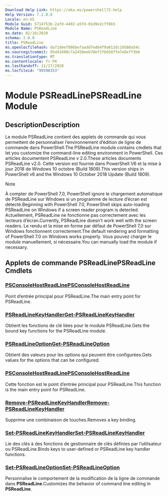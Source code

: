 ```yaml
---
Download Help Link: https://aka.ms/powershell72-help
Help Version: 7.2.0.0
Locale: en-US
Module Guid: 5714753b-2afd-4492-a5fd-01d9e2cff8b5
Module Name: PSReadLine
ms.date: 02/10/2020
schema: 2.0.0
title: PSReadLine
ms.openlocfilehash: da71d4ef896befaadd7ed64f9a013dc19508a54c
ms.sourcegitcommit: 95d41698c7a2450eeb70ef2fb6507fe7e6eff3b6
ms.translationtype: MT
ms.contentlocale: fr-FR
ms.lasthandoff: 11/17/2020
ms.locfileid: "99598353"
---
```

# <span data-ttu-id="cec8a-102">Module PSReadLine</span><span class="sxs-lookup"><span data-stu-id="cec8a-102">PSReadLine Module</span></span>

## <span data-ttu-id="cec8a-103">Description</span><span class="sxs-lookup"><span data-stu-id="cec8a-103">Description</span></span>

<span data-ttu-id="cec8a-104">Le module PSReadLine contient des applets de commande qui vous permettent de personnaliser l’environnement d’édition de ligne de commande dans PowerShell.</span><span class="sxs-lookup"><span data-stu-id="cec8a-104">The PSReadLine module contains cmdlets that let you customize the command-line editing environment in PowerShell.</span></span> <span data-ttu-id="cec8a-105">Ces articles documentent PSReadLine v 2.0.</span><span class="sxs-lookup"><span data-stu-id="cec8a-105">These articles documents PSReadLine v2.0.</span></span> <span data-ttu-id="cec8a-106">Cette version est fournie dans PowerShell V6 et la mise à jour 2018 de Windows 10 octobre (Build 1809).</span><span class="sxs-lookup"><span data-stu-id="cec8a-106">This version ships in PowerShell v6 and the Windows 10 October 2018 Update (Build 1809).</span></span>

> [!NOTE]
> <span data-ttu-id="cec8a-107">À compter de PowerShell 7,0, PowerShell ignore le chargement automatique de PSReadLine sur Windows si un programme de lecture d’écran est détecté.</span><span class="sxs-lookup"><span data-stu-id="cec8a-107">Beginning with PowerShell 7.0, PowerShell skips auto-loading PSReadLine on Windows if a screen reader program is detected.</span></span> <span data-ttu-id="cec8a-108">Actuellement, PSReadLine ne fonctionne pas correctement avec les lecteurs d’écran.</span><span class="sxs-lookup"><span data-stu-id="cec8a-108">Currently, PSReadLine doesn't work well with the screen readers.</span></span> <span data-ttu-id="cec8a-109">Le rendu et la mise en forme par défaut de PowerShell 7,0 sur Windows fonctionnent correctement.</span><span class="sxs-lookup"><span data-stu-id="cec8a-109">The default rendering and formatting of PowerShell 7.0 on Windows works properly.</span></span> <span data-ttu-id="cec8a-110">Vous pouvez charger le module manuellement, si nécessaire.</span><span class="sxs-lookup"><span data-stu-id="cec8a-110">You can manually load the module if necessary.</span></span>

## <span data-ttu-id="cec8a-111">Applets de commande PSReadLine</span><span class="sxs-lookup"><span data-stu-id="cec8a-111">PSReadLine Cmdlets</span></span>

### [<span data-ttu-id="cec8a-112">PSConsoleHostReadLine</span><span class="sxs-lookup"><span data-stu-id="cec8a-112">PSConsoleHostReadLine</span></span>](PSConsoleHostReadLine.md)
<span data-ttu-id="cec8a-113">Point d’entrée principal pour PSReadLine.</span><span class="sxs-lookup"><span data-stu-id="cec8a-113">The main entry point for PSReadLine.</span></span>

### [<span data-ttu-id="cec8a-114">PSReadLineKeyHandler</span><span class="sxs-lookup"><span data-stu-id="cec8a-114">Get-PSReadLineKeyHandler</span></span>](Get-PSReadLineKeyHandler.md)
<span data-ttu-id="cec8a-115">Obtient les fonctions de clé liées pour le module PSReadLine.</span><span class="sxs-lookup"><span data-stu-id="cec8a-115">Gets the bound key functions for the PSReadLine module.</span></span>

### [<span data-ttu-id="cec8a-116">PSReadLineOption</span><span class="sxs-lookup"><span data-stu-id="cec8a-116">Get-PSReadLineOption</span></span>](Get-PSReadLineOption.md)
<span data-ttu-id="cec8a-117">Obtient des valeurs pour les options qui peuvent être configurées.</span><span class="sxs-lookup"><span data-stu-id="cec8a-117">Gets values for the options that can be configured.</span></span>

### [<span data-ttu-id="cec8a-118">PSConsoleHostReadLine</span><span class="sxs-lookup"><span data-stu-id="cec8a-118">PSConsoleHostReadLine</span></span>](PSConsoleHostReadLine.md)
<span data-ttu-id="cec8a-119">Cette fonction est le point d’entrée principal pour PSReadLine.</span><span class="sxs-lookup"><span data-stu-id="cec8a-119">This function is the main entry point for PSReadLine.</span></span>

### [<span data-ttu-id="cec8a-120">Remove-PSReadLineKeyHandler</span><span class="sxs-lookup"><span data-stu-id="cec8a-120">Remove-PSReadLineKeyHandler</span></span>](Remove-PSReadLineKeyHandler.md)
<span data-ttu-id="cec8a-121">Supprime une combinaison de touches.</span><span class="sxs-lookup"><span data-stu-id="cec8a-121">Removes a key binding.</span></span>

### [<span data-ttu-id="cec8a-122">Set-PSReadLineKeyHandler</span><span class="sxs-lookup"><span data-stu-id="cec8a-122">Set-PSReadLineKeyHandler</span></span>](Set-PSReadLineKeyHandler.md)
<span data-ttu-id="cec8a-123">Lie des clés à des fonctions de gestionnaire de clés définies par l’utilisateur ou PSReadLine.</span><span class="sxs-lookup"><span data-stu-id="cec8a-123">Binds keys to user-defined or PSReadLine key handler functions.</span></span>

### [<span data-ttu-id="cec8a-124">Set-PSReadLineOption</span><span class="sxs-lookup"><span data-stu-id="cec8a-124">Set-PSReadLineOption</span></span>](Set-PSReadLineOption.md)
<span data-ttu-id="cec8a-125">Personnalise le comportement de la modification de la ligne de commande dans **PSReadLine**.</span><span class="sxs-lookup"><span data-stu-id="cec8a-125">Customizes the behavior of command line editing in **PSReadLine**.</span></span>

